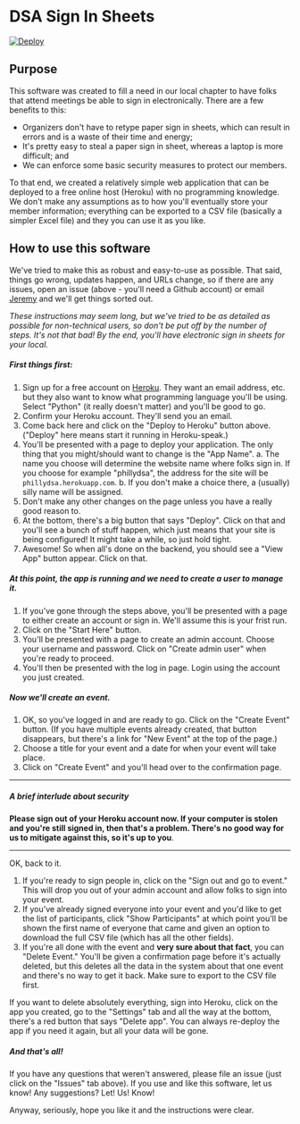 # DSA Sign In Sheets

[![Deploy](https://www.herokucdn.com/deploy/button.svg)](https://heroku.com/deploy?template=https://github.com/PhillyDSA/dsa-sign-in-sheets)

## Purpose

This software was created to fill a need in our local chapter to have folks that attend meetings be able to sign in electronically. There are a few benefits to this:

- Organizers don't have to retype paper sign in sheets, which can result in errors and is a waste of their time and energy;
- It's pretty easy to steal a paper sign in sheet, whereas a laptop is more difficult; and
- We can enforce some basic security measures to protect our members.

To that end, we created a relatively simple web application that can be deployed to a free online host (Heroku) with no programming knowledge. We don't make any assumptions as to how you'll eventually store your member information; everything can be exported to a CSV file (basically a simpler Excel file) and they you can use it as you like.

## How to use this software

We've tried to make this as robust and easy-to-use as possible. That said, things go wrong, updates happen, and URLs change, so if there are any issues, open an issue (above - you'll need a Github account) or email [Jeremy](mailto:jeremy@iseverythingstilltheworst.com) and we'll get things sorted out.

_These instructions may seem long, but we've tried to be as detailed as possible for non-technical users, so don't be put off by the number of steps. It's not that bad! By the end, you'll have electronic sign in sheets for your local._

##### First things first:

1.	Sign up for a free account on [Heroku](https://heroku.com). They want an email address, etc. but they also want to know what programming language you'll be using. Select "Python" (it really doesn't matter) and you'll be good to go.
2.	Confirm your Heroku account. They'll send you an email.
3.	Come back here and click on the "Deploy to Heroku" button above. ("Deploy" here means start it running in Heroku-speak.)
4.	You'll be presented with a page to deploy your application. The only thing that you might/should want to change is the "App Name".
	a.	The name you choose will determine the website name where folks sign in. If you choose for example "phillydsa", the address for the site will be `phillydsa.herokuapp.com`.
    b. If you don't make a choice there, a (usually) silly name will be assigned.
5. Don't make any other changes on the page unless you have a really good reason to.
6. At the bottom, there's a big button that says "Deploy". Click on that and you'll see a bunch of stuff happen, which just means that your site is being configured! It might take a while, so just hold tight.
7. Awesome! So when all's done on the backend, you should see a "View App" button appear. Click on that.

##### At this point, the app is running and we need to create a user to manage it.

1.	If you've gone through the steps above, you'll be presented with a page to either create an account or sign in. We'll assume this is your frist run.
2.	Click on the "Start Here" button.
3.	You'll be presented with a page to create an admin account. Choose your username and password. Click on "Create admin user" when you're ready to proceed.
4.	You'll then be presented with the log in page. Login using the account you just created.

##### Now we'll create an event.

1.	OK, so you've logged in and are ready to go. Click on the "Create Event" button. (If you have multiple events already created, that button disappears, but there's a link for "New Event" at the top of the page.)
2.	Choose a title for your event and a date for when your event will take place.
3.	Click on "Create Event" and you'll head over to the confirmation page.

<hr>

##### A brief interlude about security

**Please sign out of your Heroku account now. If your computer is stolen and you're still signed in, then that's a problem. There's no good way for us to mitigate against this, so it's up to you**.

<hr>

OK, back to it.

1.	If you're ready to sign people in, click on the "Sign out and go to event." This will drop you out of your admin account and allow folks to sign into your event.
2.	If you've already signed everyone into your event and you'd like to get the list of participants, click "Show Participants" at which point you'll be shown the first name of everyone that came and given an option to download the full CSV file (which has all the other fields).
3.	If you're all done with the event and **very sure about that fact**, you can "Delete Event." You'll be given a confirmation page before it's actually deleted, but this deletes all the data in the system about that one event and there's no way to get it back. Make sure to export to the CSV file first.

If you want to delete absolutely everything, sign into Heroku, click on the app you created, go to the "Settings" tab and all the way at the bottom, there's a red button that says "Delete app". You can always re-deploy the app if you need it again, but all your data will be gone.

##### And that's all!

If you have any questions that weren't answered, please file an issue (just click on the "Issues" tab above). If you use and like this software, let us know! Any suggestions? Let! Us! Know!

Anyway, seriously, hope you like it and the instructions were clear.
